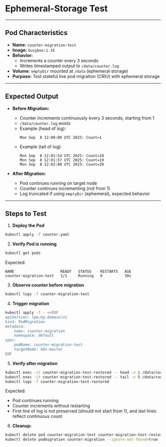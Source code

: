 # Ephemeral-Storage Test

---

## Pod Characteristics

- **Name:** `counter-migration-test`  
- **Image:** `busybox:1.35`  
- **Behavior:**  
  - Increments a counter every 3 seconds  
  - Writes timestamped output to `/data/counter.log`  
- **Volume:** `emptyDir` mounted at `/data` (ephemeral storage)  
- **Purpose:** Test stateful live pod migration (CRIU) with ephemeral storage  

---

## Expected Output

- **Before Migration:**
  - Counter increments continuously every 3 seconds, starting from 1
  - `/data/counter.log` exists
  - Example (head of log):
    ```
    Mon Sep  8 12:00:00 UTC 2025: Count=1
    ```
  - Example (tail of log):  
    ```
    Mon Sep  8 12:01:54 UTC 2025: Count=18
    Mon Sep  8 12:01:57 UTC 2025: Count=19
    Mon Sep  8 12:02:00 UTC 2025: Count=20
    ```

- **After Migration:**  
  - Pod continues running on target node  
  - Counter continues incrementing (not from 1)
  - Log truncated if using `emptyDir` (ephemeral), expected behavior  

---

## Steps to Test

1. **Deploy the Pod**
```bash
kubectl apply -f counter.yaml
```

2. **Verify Pod is running**
```bash
kubectl get pods
```
Expected:
```
NAME                     READY   STATUS    RESTARTS   AGE
counter-migration-test   1/1     Running   0          30s
```

3. **Observe counter before migration**
```bash
kubectl logs -f counter-migration-test
```

4. **Trigger migration**
```bash
kubectl apply -f - <<EOF
apiVersion: lpm.my.domain/v1
kind: PodMigration
metadata:
    name: counter-migration
    namespace: default
spec:
    podName: counter-migration-test
    targetNode: k8s-master
EOF
```

5. **Verify after migration**
```bash
kubectl exec -it counter-migration-test-restored -- head -n 1 /data/counter.log
kubectl exec -it counter-migration-test-restored -- tail -n 5 /data/counter.log
kubectl logs -f counter-migration-test-restored
```
Expected:
- Pod continues running
- Counter increments without restarting  
- First line of log is not preserved (should not start from 1), and last lines reflect continuous count  

6. **Cleanup:**
```bash
kubectl delete pod counter-migration-test counter-migration-test-restored --ignore-not-found=true
kubectl delete podmigration counter-migration --ignore-not-found=true
```